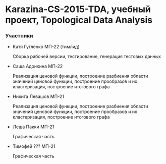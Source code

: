 # Karazina-CS-2015-TDA, учебный проект, Topological Data Analysis

### Участники
- Катя Гугленко МП-22 (тимлид)

  Сборка рабочей версии, тестирование, генерация тестовых данных

- Саша Адонкина МП-22

  Реализация ценовой функции, построение разбиения области значений ценовой функции, построение прообразов и их кластеризация, построение итогового графа

- Никита Левашов МП-21
  
  Реализация ценовой функции, построение разбиения области значений ценовой функции, построение прообразов и их кластеризация, построение итогового графа

- Леша Пакки МП-21
  
  Графическая часть

- Тимофей ??? МП-21
  
  Графическая часть
